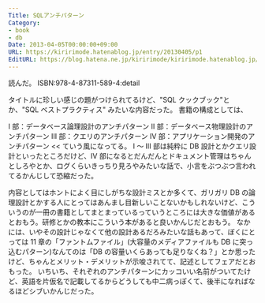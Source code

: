 ```yaml
---
Title: SQLアンチパターン
Category:
- book
- db
Date: 2013-04-05T00:00:00+09:00
URL: https://kiririmode.hatenablog.jp/entry/20130405/p1
EditURL: https://blog.hatena.ne.jp/kiririmode/kiririmode.hatenablog.jp/atom/entry/8454420450078209825
---
```



読んだ。
ISBN:978-4-87311-589-4:detail

タイトルに珍しい感じの題がつけられてるけど、"SQL クックブック"とか、"SQL ベストプラクティス" みたいな内容だった。
書籍の構成としては、
>>
I 部：データベース論理設計のアンチパターン
II 部：データベース物理設計のアンチパターン
III 部：クエリのアンチパターン
IV 部：アプリケーション開発のアンチパターン
<<
ていう風になってる。
I 〜 III 部は純粋に DB 設計とかクエリ設計といったところだけど、IV 部になるとだんだんとドキュメント管理はちゃんとしろやとか、ログくらいきっちり見ろやみたいな話で、小言をぶつぶつ言われてるかんじして恐縮だった。


内容としてはホントによく目にしがちな設計ミスとか多くて、ガリガリ DB の論理設計とかする人にとってはあんまし目新しいことないかもしれないけど、こういうのが一冊の書籍としてまとまっているっていうところには大きな価値があるとおもう。研修とかの教本にこういう本があると良いかんじだとおもう。
なかには、いやその設計じゃなくて他の設計あるだろみたいな話もあって、ぼくにとっては 11 章の「ファントムファイル」(大容量のメディアファイルも DB に突っ込むパターン)なんてのは「DB の容量いくらあっても足りなくね？」とか思ったけど、ちゃんとメリット・デメリットが示唆されてて、記述としてフェアだとおもった。
いちいち、それぞれのアンチパターンにカッコいい名前がついてたけど、英語を片仮名で記載してるからどうしても中二病っぽくて、後半になればなるほどシブいかんじだった。
